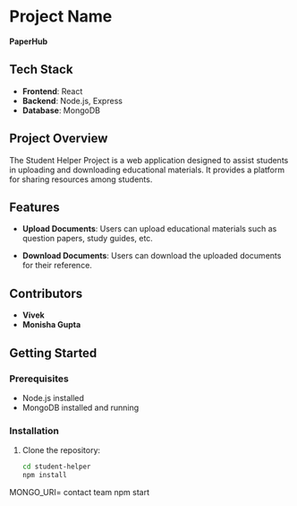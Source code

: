 # Project Name

**PaperHub**

## Tech Stack

- **Frontend**: React
- **Backend**: Node.js, Express
- **Database**: MongoDB

## Project Overview

The Student Helper Project is a web application designed to assist students in uploading and downloading educational materials. It provides a platform for sharing resources among students.

## Features

- **Upload Documents**: Users can upload educational materials such as question papers, study guides, etc.

- **Download Documents**: Users can download the uploaded documents for their reference.

## Contributors

- **Vivek**
- **Monisha Gupta**

## Getting Started

### Prerequisites

- Node.js installed
- MongoDB installed and running

### Installation

1. Clone the repository:

   ```bash
   cd student-helper
   npm install
   ```

MONGO_URI= contact team
npm start
